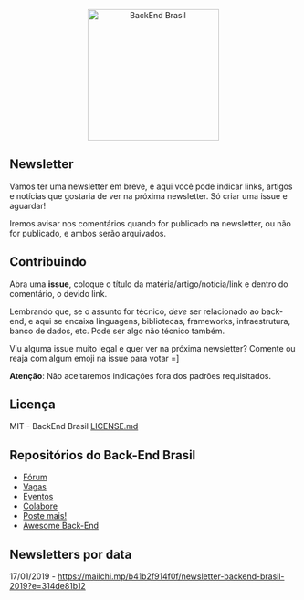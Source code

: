 <p align="center">
  <img src="https://avatars3.githubusercontent.com/u/30732658?v=4&s=200" alt="BackEnd Brasil" width="230" />
</p>

## Newsletter
Vamos ter uma newsletter em breve, e aqui você pode indicar links, artigos e notícias que gostaria de ver na próxima newsletter. Só criar uma issue e aguardar!

Iremos avisar nos comentários quando for publicado na newsletter, ou não for publicado, e ambos serão arquivados.

## Contribuindo
Abra uma **issue**, coloque o título da matéria/artigo/notícia/link e dentro do comentário, o devido link.

Lembrando que, se o assunto for técnico, *deve* ser relacionado ao back-end, e aqui se encaixa linguagens, bibliotecas, frameworks, infraestrutura, banco de dados, etc. Pode ser algo não técnico também.

Viu alguma issue muito legal e quer ver na próxima newsletter? Comente ou reaja com algum emoji na issue para votar =]

**Atenção**: Não aceitaremos indicações fora dos padrões requisitados.

## Licença

MIT - BackEnd Brasil [LICENSE.md](LICENSE.md)

## Repositórios do Back-End Brasil

- [Fórum](https://github.com/backend-br/forum)
- [Vagas](https://github.com/backend-br/vagas)
- [Eventos](https://github.com/backend-br/eventos)
- [Colabore](https://github.com/backend-br/colabore)
- [Poste mais!](https://github.com/backend-br/poste-mais)
- [Awesome Back-End](https://github.com/backend-br/awesome-backend)


## Newsletters por data
17/01/2019 - https://mailchi.mp/b41b2f914f0f/newsletter-backend-brasil-2019?e=314de81b12
